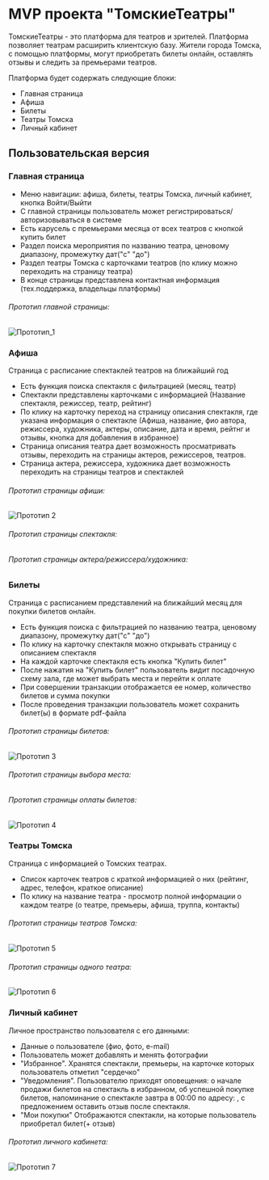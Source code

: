 # MVP проекта "ТомскиеТеатры"
ТомскиеТеатры - это платформа для театров и зрителей. Платформа позволяет театрам расширить клиентскую базу. Жители города Томска, с помощью платформы, могут приобретать билеты онлайн, оставлять отзывы и следить за премьерами театров.

Платформа будет содержать следующие блоки:
+ Главная страница
+ Афиша
+ Билеты
+ Театры Томска
+ Личный кабинет

## Пользовательская версия

### Главная страница
+ Меню навигации: афиша, билеты, театры Томска, личный кабинет, кнопка Войти/Выйти
+ С главной страницы пользователь может регистрироваться/авторизовываться в системе
+ Есть карусель с премьерами месяца от всех театров с кнопкой купить билет
+ Раздел поиска мероприятия по названию театра, ценовому диапазону, промежутку дат("с" "до")
+ Раздел театры Томска с карточками театров (по клику можно переходить на страницу театра)
+ В конце страницы представлена контактная информация (тех.поддержка, владельцы платформы)

###### Прототип главной страницы:
![Прототип_1](https://schstp.github.io/Theater-Platform/passport/mvp/%D0%93%D0%BB%D0%B0%D0%B2%D0%BD%D0%B0%D1%8F%20%D1%81%D1%82%D1%80%D0%B0%D0%BD%D0%B8%D1%86%D0%B0.png)

### Афиша
Страница с расписание спектаклей театров на ближайший год
+ Есть функция поиска спектакля с фильтрацией (месяц, театр)
+ Спектакли представлены карточками с информацией (Название спектакля, режиссер, театр, рейтинг)
+ По клику на карточку переход на страницу описания спектакля, где указана информация о спектакле (Афиша, название, фио автора, режиссера, художника, актеры, описание, дата и время, рейтнг и отзывы, кнопка для добавления в избранное)
+ Страница описания театра дает возможность просматривать отзывы, переходить на страницы актеров, режиссеров, театров.
+ Страница актера, режиссера, художника дает возможность переходить на страницы театров и спектаклей

###### Прототип страницы афиши:
![Прототип 2](https://schstp.github.io/Theater-Platform/passport/mvp/Афиша.png)

###### Прототип страницы спектакля:

###### Прототип страницы актера/режиссера/художника:

### Билеты
Страница с расписанием представлений на ближайший месяц для покупки билетов онлайн.
+ Есть функция поиска с фильтрацией по названию театра, ценовому диапазону, промежутку дат("с" "до")
+ По клику на карточку спектакля можно открывать страницу с описанием спектакля
+ На каждой карточке спектакля есть кнопка "Купить билет"
+ После нажатия на "Купить билет" пользователь видит посадочную схему зала, где может выбрать места и перейти к оплате
+ При совершении транзакции отображается ее номер, количество билетов и сумма покупки
+ После проведения транзакции пользователь может сохранить билет(ы) в формате pdf-файла

###### Прототип страницы билетов:
![Прототип 3](https://schstp.github.io/Theater-Platform/passport/mvp/%D0%91%D0%B8%D0%BB%D0%B5%D1%82%D1%8B.png)

###### Прототип страницы выбора места:

###### Прототип страницы оплаты билетов:
![Прототип 4](https://schstp.github.io/Theater-Platform/passport/mvp/%D0%9F%D0%BE%D0%BA%D1%83%D0%BF%D0%BA%D0%B0%20%D0%B1%D0%B8%D0%BB%D0%B5%D1%82%D0%B0.png)

### Театры Томска
Страница с информацией о Томских театрах. 
+ Список карточек театров с краткой информацией о них (рейтинг, адрес, телефон, краткое описание)
+ По клику на название театра - просмотр полной информации о каждом театре (о театре, премьеры, афиша, труппа, контакты)

###### Прототип страницы театров Томска:
![Прототип 5](https://schstp.github.io/Theater-Platform/passport/mvp/%D0%A2%D0%B5%D0%B0%D1%82%D1%80%D1%8B%20%D0%A2%D0%BE%D0%BC%D1%81%D0%BA%D0%B0.png)

###### Прототип страницы одного театра:
![Прототип 6](https://schstp.github.io/Theater-Platform/passport/mvp/%D0%A1%D1%82%D1%80%D0%B0%D0%BD%D0%B8%D1%86%D0%B0%20%D1%82%D0%B5%D0%B0%D1%82%D1%80%D0%B0.png)

### Личный кабинет
Личное пространство пользователя с его данными:
+ Данные о пользователе (фио, фото, e-mail)
+ Пользователь может добавлять и менять фотографии
+ "Избранное". Хранятся спектакли, премьеры, на карточке которых пользователь отметил "сердечко"  
+ "Уведомления". Пользователю приходят оповещения: о начале продажи билетов на спектакль в избранном, об успешной покупке билетов, напоминание о спектакле завтра в 00:00 по адресу: , с предложением оставить отзыв после спектакля.
+ "Мои покупки" Отображаются спектакли, на которые пользователь приобретал билет(+ отзыв)

###### Прототип личного кабинета:

![Прототип 7](https://schstp.github.io/Theater-Platform/passport/mvp/Личный%20кабинет.png)

